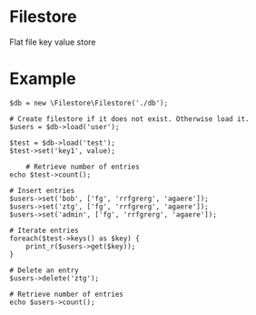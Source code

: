 Filestore
=========

Flat file key value store


Example
=======

	$db = new \Filestore\Filestore('./db');

	# Create filestore if it does not exist. Otherwise load it.
	$users = $db->load('user');

	$test = $db->load('test');
	$test->set('key1', value);
    
        # Retrieve number of entries 
	echo $test->count();

	# Insert entries
	$users->set('bob', ['fg', 'rrfgrerg', 'agaere']);
	$users->set('ztg', ['fg', 'rrfgrerg', 'agaere']);
	$users->set('admin', ['fg', 'rrfgrerg', 'agaere']);

	# Iterate entries
	foreach($test->keys() as $key) {
		print_r($users->get($key));
	}

	# Delete an entry
	$users->delete('ztg');

	# Retrieve number of entries 
	echo $users->count();
